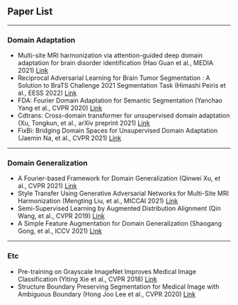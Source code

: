 ## Paper List
<hr>

### Domain Adaptation
- Multi-site MRI harmonization via attention-guided deep domain adaptation for brain disorder identification (Hao Guan et al., MEDIA 2021) <a href="https://mingxia.web.unc.edu/wp-content/uploads/sites/12411/2021/11/end-to-end-MRI-harmonization_MedIA2021.pdf">Link</a>
- Reciprocal Adversarial Learning for Brain Tumor Segmentation : A Solution to BraTS Challenge 2021 Segmentation Task (Himashi Peiris et al., EESS 2022) <a href="https://arxiv.org/pdf/2201.03777.pdf">Link</a>
- FDA: Fourier Domain Adaptation for Semantic Segmentation (Yanchao Yang et al., CVPR 2020) <a href="https://openaccess.thecvf.com/content_CVPR_2020/papers/Yang_FDA_Fourier_Domain_Adaptation_for_Semantic_Segmentation_CVPR_2020_paper.pdf">Link</a>
- Cdtrans: Cross-domain transformer for unsupervised domain adaptation (Xu, Tongkun, et al., arXiv preprint 2021) <a href="https://arxiv.org/pdf/2109.06165.pdf">Link</a>
- FixBi: Bridging Domain Spaces for Unsupervised Domain Adaptation (Jaemin Na, et al., CVPR 2021) <a href="https://arxiv.org/pdf/2011.09230v2.pdf">Link</a>
<hr>

### Domain Generalization
- A Fourier-based Framework for Domain Generalization (Qinwei Xu, et al., CVPR 2021) <a href="https://openaccess.thecvf.com/content/CVPR2021/papers/Xu_A_Fourier-Based_Framework_for_Domain_Generalization_CVPR_2021_paper.pdf">Link</a>
- Style Transfer Using Generative Adversarial Networks for Multi-Site MRI Harmonization (Mengting Liu, et al.,  MICCAI 2021) <a href="https://www.biorxiv.org/content/10.1101/2021.03.17.435892v1.full.pdf">Link</a>
- Semi-Supervised Learning by Augmented Distribution Alignment (Qin Wang, et al., CVPR 2019) <a href="https://arxiv.org/pdf/1905.08171.pdf">Link</a>
- A Simple Feature Augmentation for Domain Generalization (Shaogang Gong, et al., ICCV 2021) <a href="https://openaccess.thecvf.com/content/ICCV2021/papers/Li_A_Simple_Feature_Augmentation_for_Domain_Generalization_ICCV_2021_paper.pdf">Link</a>
<hr>

### Etc
- Pre-training on Grayscale ImageNet Improves Medical Image Classification (Yiting Xie et al., CVPR 2018) <a href="https://openaccess.thecvf.com/content_ECCVW_2018/papers/11134/Xie_Pre-training_on_Grayscale_ImageNet_Improves_Medical_Image_Classification_ECCVW_2018_paper.pdf">Link</a>
- Structure Boundary Preserving Segmentation for Medical Image with Ambiguous Boundary (Hong Joo Lee et al., CVPR 2020) <a href="https://openaccess.thecvf.com/content_CVPR_2020/papers/Lee_Structure_Boundary_Preserving_Segmentation_for_Medical_Image_With_Ambiguous_Boundary_CVPR_2020_paper.pdf">Link</a>
